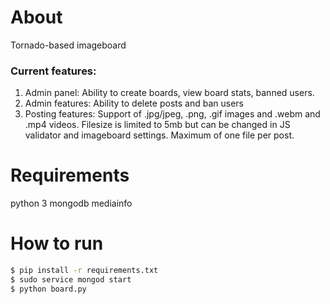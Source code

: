 # About
Tornado-based imageboard
### Current features:
1. Admin panel:
    Ability to create boards, view board stats, banned users.
2. Admin features:
    Ability to delete posts and ban users
3. Posting features:
    Support of .jpg/jpeg, .png, .gif images and .webm and .mp4 videos.
    Filesize is limited to 5mb but can be changed in JS validator and imageboard settings.
    Maximum of one file per post.
# Requirements
python 3
mongodb
mediainfo
# How to run
```sh
$ pip install -r requirements.txt
$ sudo service mongod start
$ python board.py
```
